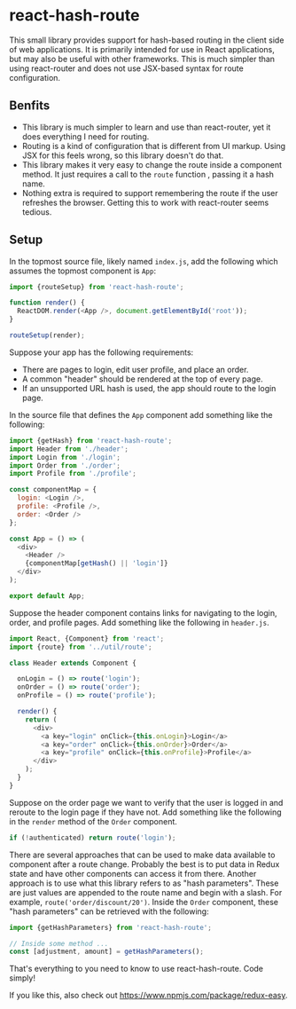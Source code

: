 # react-hash-route

This small library provides support for hash-based routing
in the client side of web applications.
It is primarily intended for use in React applications,
but may also be useful with other frameworks.
This is much simpler than using react-router and
does not use JSX-based syntax for route configuration.

## Benfits

* This library is much simpler to learn and use than react-router,
  yet it does everything I need for routing.
* Routing is a kind of configuration that is different from UI markup.
  Using JSX for this feels wrong, so this library doesn't do that.
* This library makes it very easy to change the route inside a component method.
  It just requires a call to the `route` function , passing it a hash name.
* Nothing extra is required to support remembering the route
  if the user refreshes the browser.
  Getting this to work with react-router seems tedious.

## Setup

In the topmost source file, likely named `index.js`,
add the following which assumes the topmost component is `App`:

```js
import {routeSetup} from 'react-hash-route';

function render() {
  ReactDOM.render(<App />, document.getElementById('root'));
}

routeSetup(render);
```

Suppose your app has the following requirements:
* There are pages to login, edit user profile, and place an order.
* A common "header" should be rendered at the top of every page.
* If an unsupported URL hash is used, the app should route to the login page.

In the source file that defines the `App` component
add something like the following:

```js
import {getHash} from 'react-hash-route';
import Header from './header';
import Login from './login';
import Order from './order';
import Profile from './profile';

const componentMap = {
  login: <Login />,
  profile: <Profile />,
  order: <Order />
};

const App = () => (
  <div>
    <Header />
    {componentMap[getHash() || 'login']}
  </div>
);

export default App;
```

Suppose the header component contains links for
navigating to the login, order, and profile pages.
Add something like the following in `header.js`.

```js
import React, {Component} from 'react';
import {route} from '../util/route';

class Header extends Component {

  onLogin = () => route('login');
  onOrder = () => route('order');
  onProfile = () => route('profile');

  render() {
    return (
      <div>
        <a key="login" onClick={this.onLogin}>Login</a>
        <a key="order" onClick={this.onOrder}>Order</a>
        <a key="profile" onClick={this.onProfile}>Profile</a>
      </div>
    );
  }
}
```

Suppose on the order page
we want to verify that the user is logged in
and reroute to the login page if they have not.
Add something like the following in the
`render` method of the `Order` component.

```js
if (!authenticated) return route('login');
```

There are several approaches that can be used to
make data available to component after a route change.
Probably the best is to put data in Redux state
and have other components can access it from there.
Another approach is to use what this library refers to as "hash parameters".
These are just values are appended to the route name and begin with a slash.
For example, `route('order/discount/20')`.
Inside the `Order` component, these "hash parameters"
can be retrieved with the following:

```js
import {getHashParameters} from 'react-hash-route';

// Inside some method ...
const [adjustment, amount] = getHashParameters();
```

That's everything to you need to know to use react-hash-route.
Code simply!

If you like this, also check out
https://www.npmjs.com/package/redux-easy.
